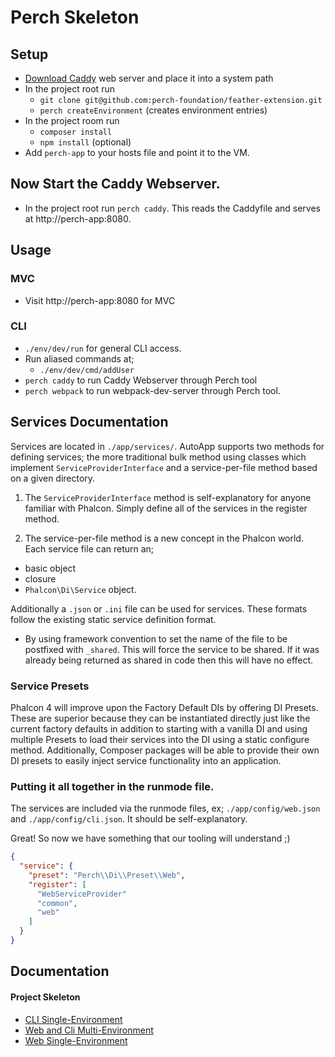 # Perch Skeleton

## Setup

* [Download Caddy](https://caddyserver.com/download) web server and place it into a system path
* In the project root run
  * `git clone git@github.com:perch-foundation/feather-extension.git`
  * `perch createEnvironment` (creates environment entries)
* In the project room run
  * `composer install`
  * `npm install` (optional)
* Add `perch-app` to your hosts file and point it to the VM.

## Now Start the Caddy Webserver.
* In the project root run `perch caddy`.  This reads the Caddyfile and serves at http://perch-app:8080.

## Usage

### MVC
* Visit http://perch-app:8080 for MVC

### CLI
  * `./env/dev/run` for general CLI access.
  * Run aliased commands at;
    * `./env/dev/cmd/addUser`
  * `perch caddy` to run Caddy Webserver through Perch tool
  * `perch webpack` to run webpack-dev-server through Perch tool.

## Services Documentation

Services are located in `./app/services/`.  AutoApp supports two methods for defining services; the more traditional bulk method using classes which implement `ServiceProviderInterface` and a service-per-file method based on a given directory.

1) The `ServiceProviderInterface` method is self-explanatory for anyone familiar with Phalcon.  Simply define all of the services in the register method.

2) The service-per-file method is a new concept in the Phalcon world.  Each service file can return an;
  * basic object
  * closure
  * `Phalcon\Di\Service` object.

Additionally a `.json` or `.ini` file can be used for services.  These formats follow the existing static service definition format.

* By using framework convention to set the name of the file to be postfixed with `_shared`.  This will force the service to be shared.  If it was already being returned as shared in code then this will have no effect.

### Service Presets

Phalcon 4 will improve upon the Factory Default DIs by offering DI Presets.  These are superior because they can be instantiated directly just like the current factory defaults in addition to starting with a vanilla DI and using multiple Presets to load their services into the DI using a static configure method.  Additionally, Composer packages will be able to provide their own DI presets to easily inject service functionality into an application.

### Putting it all together in the runmode file.

The services are included via the runmode files, ex; `./app/config/web.json` and `./app/config/cli.json`.  It should be self-explanatory.

Great!  So now we have something that our tooling will understand ;)

```json
{
  "service": {
    "preset": "Perch\\Di\\Preset\\Web",
    "register": [
      "WebServiceProvider"
      "common",
      "web"
    ]
  }
}
```

## Documentation

#### Project Skeleton

* [CLI Single-Environment](https://github.com/perch-foundation/skeleton/blob/master/docs/dir_structure/cli_single_environment.md)
* [Web and Cli Multi-Environment](https://github.com/perch-foundation/skeleton/blob/master/docs/dir_structure/web_cli_multi_environment.md)
* [Web Single-Environment](https://github.com/perch-foundation/skeleton/blob/master/docs/dir_structure/web_single_environment.md)
